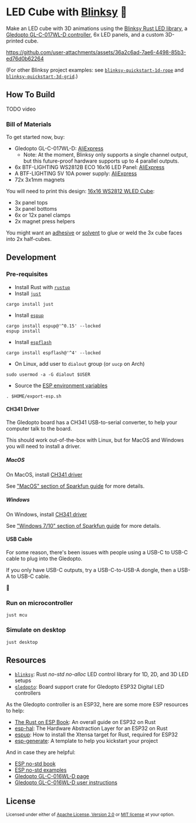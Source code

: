 # LED Cube with [Blinksy][blinksy]  🌈

Make an LED cube with 3D animations using the [Blinksy Rust LED library][blinksy], a [Gledopto GL-C-017WL-D controller](https://www.aliexpress.com/item/1005008906312178.html), 6x LED panels, and a custom 3D-printed cube.

https://github.com/user-attachments/assets/36a2c6ad-7ae6-4498-85b3-ed76d0b62264

(For other Blinksy project examples: see [`blinksy-quickstart-1d-rope`](https://github.com/ahdinosaur/blinksy-quickstart-1d-rope) and [`blinksy-quickstart-3d-grid`](https://github.com/ahdinosaur/blinksy-quickstart-3d-grid).)

## How To Build

TODO video

### Bill of Materials

To get started now, buy:

- Gledopto GL-C-017WL-D: [AliExpress](https://www.aliexpress.com/item/1005008906312178.html)
  - Note: At the moment, Blinksy only supports a single channel output, but this future-proof hardware supports up to 4 parallel outputs.
- 6x BTF-LIGHTING WS2812B ECO 16x16 LED Panel: [AliExpress](https://www.aliexpress.com/item/32944813367.html)
- A BTF-LIGHTING 5V 10A power supply: [AliExpress](https://www.aliexpress.com/item/32810906485.html)
- 72x 3x1mm magnets

You will need to print this design: [16x16 WS2812 WLED Cube](https://makerworld.com/en/models/1085530-16x16-ws2812-wled-cube):

- 3x panel tops
- 3x panel bottoms
- 6x or 12x panel clamps
- 2x magnet press helpers

You might want an [adhesive](https://hackaday.com/2025/01/30/comparing-adhesives-for-gluing-petg-prints/) or [solvent](https://assemblyadhesives.com/products/acrylics/weld-on-3/) to glue or weld the 3x cube faces into 2x half-cubes.

## Development

### Pre-requisites

- Install Rust with [`rustup`][rustup]
- Install [`just`][just]

```shell
cargo install just
```

- Install [`espup`][espup]

```shell
cargo install espup@'^0.15' --locked
espup install
```

- Install [`espflash`][espflash]

```shell
cargo install espflash@'^4' --locked
```

- On Linux, add user to `dialout` group (or `uucp` on Arch)

```shell
sudo usermod -a -G dialout $USER
```

- Source the [ESP environment variables][esp-env-vars]

```shell
. $HOME/export-esp.sh
```

[rustup]: https://rustup.rs/
[just]: https://github.com/casey/just
[espup]: https://docs.esp-rs.org/book/installation/riscv-and-xtensa.html
[espflash]: https://docs.esp-rs.org/book/tooling/espflash.html
[esp-env-vars]: https://docs.esp-rs.org/book/installation/riscv-and-xtensa.html#3-set-up-the-environment-variables

#### CH341 Driver

The Gledopto board has a CH341 USB-to-serial converter, to help your computer talk to the board.

This should work out-of-the-box with Linux, but for MacOS and Windows you will need to install a driver.

##### MacOS

On MacOS, install [CH341 driver](https://www.wch-ic.com/downloads/CH341SER_MAC_ZIP.html)

See ["MacOS" section of Sparkfun guide](https://learn.sparkfun.com/tutorials/how-to-install-ch340-drivers/all#mac-osx) for more details.

##### Windows

On Windows, install [CH341 driver](https://www.wch-ic.com/downloads/CH341SER_EXE.html)

See ["Windows 7/10" section of Sparkfun guide](https://learn.sparkfun.com/tutorials/how-to-install-ch340-drivers/all#windows-710) for more details.

#### USB Cable

For some reason, there's been issues with people using a USB-C to USB-C cable to plug into the Gledopto.

If you only have USB-C outputs, try a USB-C-to-USB-A dongle, then a USB-A to USB-C cable.

🤷

### Run on microcontroller

```shell
just mcu
```

### Simulate on desktop

```shell
just desktop
```

## Resources

- [`blinksy`][blinksy]: Rust _no-std_ _no-alloc_  LED control library for 1D, 2D, and 3D LED setups
- [`gledopto`][gledopto]: Board support crate for Gledopto ESP32 Digital LED controllers

[blinksy]: https://github.com/ahdinosaur/blinksy
[gledopto]: https://github.com/ahdinosaur/blinksy/tree/main/esp/gledopto

As the Gledopto controller is an ESP32, here are some more ESP resources to help:

- [The Rust on ESP Book](https://docs.esp-rs.org/book/introduction.html): An overall guide on ESP32 on Rust
- [esp-hal](https://docs.espressif.com/projects/rust/esp-hal/1.0.0-beta.0/esp32/esp_hal/index.html): The Hardware Abstraction Layer for an ESP32 on Rust
- [espup](https://docs.esp-rs.org/book/installation/riscv-and-xtensa.html): How to install the Xtensa target for Rust, required for ESP32
- [esp-generate](https://docs.esp-rs.org/book/writing-your-own-application/generate-project/esp-generate.html): A template to help you kickstart your project

And in case they are helpful:

- [ESP no-std book](https://docs.esp-rs.org/no_std-training)
- [ESP no-std examples](https://github.com/esp-rs/no_std-training)
- [Gledopto GL-C-016WL-D page](https://www.gledopto.eu/gledopto-esp32-wled-uart_1)
- [Gledopto GL-C-016WL-D user instructions](https://www.gledopto.eu/mediafiles/anleitungen/7002-gl-c-016wl-d-eng.pdf)

## License

<sup>
Licensed under either of <a href="LICENSE-APACHE">Apache License, Version
2.0</a> or <a href="LICENSE-MIT">MIT license</a> at your option.
</sup>
